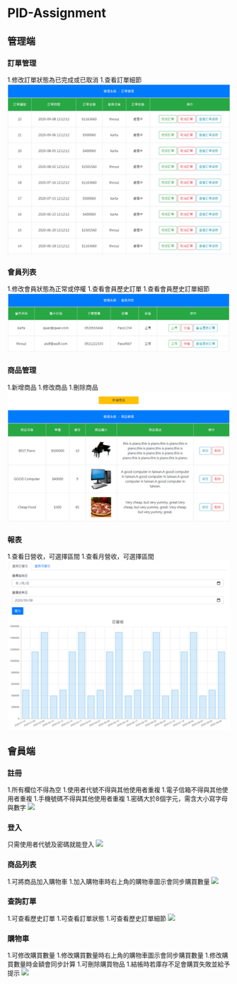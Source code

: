 # PID-Assignment
## 管理端
### 訂單管理
1.修改訂單狀態為已完成或已取消
1.查看訂單細節
![](readme_img/order_manage.png)
### 會員列表
1.修改會員狀態為正常或停權
1.查看會員歷史訂單
1.查看會員歷史訂單細節
![](readme_img/member_manage.png)
### 商品管理
1.新增商品
1.修改商品
1.刪除商品
![](readme_img/product_manage.png)
### 報表
1.查看日營收，可選擇區間
1.查看月營收，可選擇區間
![](readme_img/day_revenue.png)
## 會員端
### 註冊
1.所有欄位不得為空
1.使用者代號不得與其他使用者重複
1.電子信箱不得與其他使用者重複
1.手機號碼不得與其他使用者重複
1.密碼大於8個字元，需含大小寫字母與數字
![](img/register.png)
### 登入
只需使用者代號及密碼就能登入
![](img/login.png)
### 商品列表
1.可將商品加入購物車
1.加入購物車時右上角的購物車圖示會同步購買數量
![](img/product_list.png)
### 查詢訂單
1.可查看歷史訂單
1.可查看訂單狀態
1.可查看歷史訂單細節
![](img/order_client.png)
### 購物車
1.可修改購買數量
1.修改購買數量時右上角的購物車圖示會同步購買數量
1.修改購買數量時金額會同步計算
1.可刪除購買物品
1.結帳時若庫存不足會購買失敗並給予提示
![](img/cart.png)